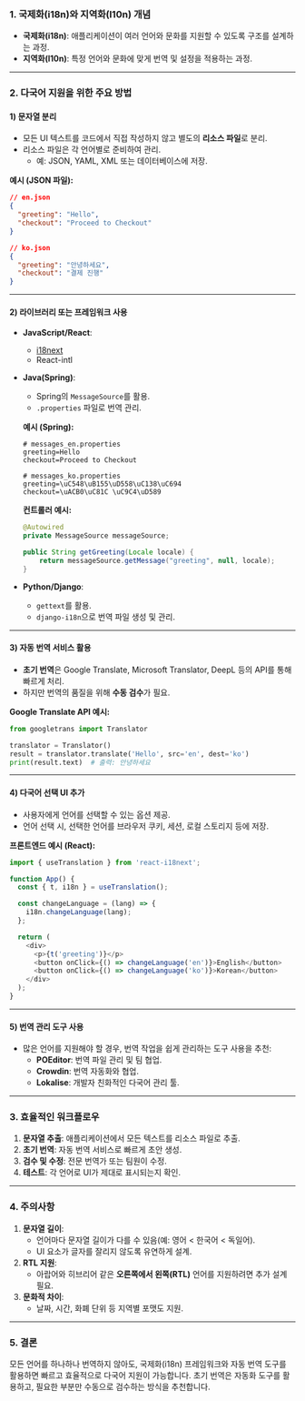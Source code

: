 ### 1. **국제화(i18n)와 지역화(l10n) 개념**

- **국제화(i18n)**: 애플리케이션이 여러 언어와 문화를 지원할 수 있도록 구조를 설계하는 과정.
- **지역화(l10n)**: 특정 언어와 문화에 맞게 번역 및 설정을 적용하는 과정.

------ 

### 2. **다국어 지원을 위한 주요 방법**

#### 1) **문자열 분리**

- 모든 UI 텍스트를 코드에서 직접 작성하지 않고 별도의 **리소스 파일**로 분리.
- 리소스 파일은 각 언어별로 준비하여 관리.
  - 예: JSON, YAML, XML 또는 데이터베이스에 저장.

**예시 (JSON 파일):**

```json
// en.json
{
  "greeting": "Hello",
  "checkout": "Proceed to Checkout"
}

// ko.json
{
  "greeting": "안녕하세요",
  "checkout": "결제 진행"
}
```

------

#### 2) **라이브러리 또는 프레임워크 사용**
- **JavaScript/React**:

  - [i18next](https://www.i18next.com/)
  - React-intl

- **Java(Spring)**:

  - Spring의 `MessageSource`를 활용.
  - `.properties` 파일로 번역 관리.

  **예시 (Spring):**

  ```properties
  # messages_en.properties
  greeting=Hello
  checkout=Proceed to Checkout
  
  # messages_ko.properties
  greeting=\uC548\uB155\uD558\uC138\uC694
  checkout=\uACB0\uC81C \uC9C4\uD589
  ```

  **컨트롤러 예시:**

  ```java
  @Autowired
  private MessageSource messageSource;
  
  public String getGreeting(Locale locale) {
      return messageSource.getMessage("greeting", null, locale);
  }
  ```

- **Python/Django**:

  - `gettext`를 활용.
  - `django-i18n`으로 번역 파일 생성 및 관리.

------

#### 3) **자동 번역 서비스 활용**

- **초기 번역**은 Google Translate, Microsoft Translator, DeepL 등의 API를 통해 빠르게 처리.
- 하지만 번역의 품질을 위해 **수동 검수**가 필요.

**Google Translate API 예시:**

```python
from googletrans import Translator

translator = Translator()
result = translator.translate('Hello', src='en', dest='ko')
print(result.text)  # 출력: 안녕하세요
```

------

#### 4) **다국어 선택 UI 추가**

- 사용자에게 언어를 선택할 수 있는 옵션 제공.
- 언어 선택 시, 선택한 언어를 브라우저 쿠키, 세션, 로컬 스토리지 등에 저장.

**프론트엔드 예시 (React):**

```javascript
import { useTranslation } from 'react-i18next';

function App() {
  const { t, i18n } = useTranslation();

  const changeLanguage = (lang) => {
    i18n.changeLanguage(lang);
  };

  return (
    <div>
      <p>{t('greeting')}</p>
      <button onClick={() => changeLanguage('en')}>English</button>
      <button onClick={() => changeLanguage('ko')}>Korean</button>
    </div>
  );
}
```

------

#### 5) **번역 관리 도구 사용**

- 많은 언어를 지원해야 할 경우, 번역 작업을 쉽게 관리하는 도구 사용을 추천:
  - **POEditor**: 번역 파일 관리 및 팀 협업.
  - **Crowdin**: 번역 자동화와 협업.
  - **Lokalise**: 개발자 친화적인 다국어 관리 툴.

------

### 3. **효율적인 워크플로우**

1. **문자열 추출**: 애플리케이션에서 모든 텍스트를 리소스 파일로 추출.
2. **초기 번역**: 자동 번역 서비스로 빠르게 초안 생성.
3. **검수 및 수정**: 전문 번역가 또는 팀원이 수정.
4. **테스트**: 각 언어로 UI가 제대로 표시되는지 확인.

------

### 4. **주의사항**

1. **문자열 길이**:
   - 언어마다 문자열 길이가 다를 수 있음(예: 영어 < 한국어 < 독일어).
   - UI 요소가 글자를 잘리지 않도록 유연하게 설계.
2. **RTL 지원**:
   - 아랍어와 히브리어 같은 **오른쪽에서 왼쪽(RTL)** 언어를 지원하려면 추가 설계 필요.
3. **문화적 차이**:
   - 날짜, 시간, 화폐 단위 등 지역별 포맷도 지원.

------

### 5. **결론**

모든 언어를 하나하나 번역하지 않아도, 국제화(i18n) 프레임워크와 자동 번역 도구를 활용하면 빠르고 효율적으로 다국어 지원이 가능합니다.
초기 번역은 자동화 도구를 활용하고, 필요한 부분만 수동으로 검수하는 방식을 추천합니다.
